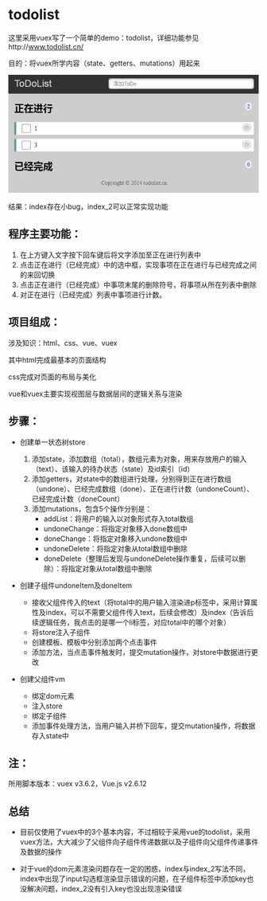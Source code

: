 # todolist

这里采用vuex写了一个简单的demo：todolist，详细功能参见http://www.todolist.cn/

目的：将vuex所学内容（state、getters、mutations）用起来

![image-20210625150320987](README.assets/image-20210625150320987.png)

结果：index存在小bug，index_2可以正常实现功能

## 程序主要功能：

1. 在上方键入文字按下回车键后将文字添加至正在进行列表中
2. 点击正在进行（已经完成）中的选中框，实现事项在正在进行与已经完成之间的来回切换
3. 点击正在进行（已经完成）中事项末尾的删除符号，将事项从所在列表中删除
4. 对正在进行（已经完成）列表中事项进行计数。

## 项目组成：

涉及知识：html、css、vue、vuex

其中html完成最基本的页面结构

css完成对页面的布局与美化

vue和vuex主要实现视图层与数据层间的逻辑关系与渲染

## 步骤：

* 创建单一状态树store
  1. 添加state，添加数组（total），数组元素为对象，用来存放用户的输入（text）、该输入的待办状态（state）及id索引（id）
  2. 添加getters，对state中的数组进行处理，分别得到正在进行数组（undone）、已经完成数组（done）、正在进行计数（undoneCount）、已经完成计数（doneCount）
  3. 添加mutations，包含5个操作分别是：
     * addList：将用户的输入以对象形式存入total数组
     * undoneChange：将指定对象移入done数组中
     * doneChange：将指定对象移入undone数组中
     * undoneDelete：将指定对象从total数组中删除
     * doneDelete（整理后发现与undoneDelete操作重复，后续可以删除）：将指定对象从total数组中删除

* 创建子组件undoneItem及doneItem
  * 接收父组件传入的text（将total中的用户输入渲染进p标签中，采用计算属性及index，可以不需要父组件传入text，后续会修改）及index（告诉后续逻辑任务，我点击的是哪一个li标签，对应total中的哪个对象）
  * 将store注入子组件
  * 创建模板、模板中分别添加两个点击事件
  * 添加方法，当点击事件触发时，提交mutation操作，对store中数据进行更改
* 创建父组件vm
  * 绑定dom元素
  * 注入store
  * 绑定子组件
  * 添加事件处理方法，当用户输入并桥下回车，提交mutation操作，将数据存入state中

## 注：

所用脚本版本：vuex v3.6.2，Vue.js v2.6.12

## 总结

* 目前仅使用了vuex中的3个基本内容，不过相较于采用vue的todolist，采用vuex方法，大大减少了父组件向子组件传递数据以及子组件向父组件传递事件及数据的操作

* 对于vue的dom元素渲染问题存在一定的困惑，index与index_2写法不同，index中出现了input勾选框渲染显示错误的问题，在子组件标签中添加key也没解决问题，index_2没有引入key也没出现渲染错误

